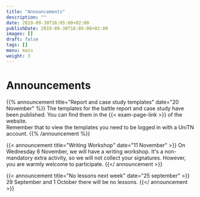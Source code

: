 ```yaml
---
title: "Announcements"
description: ""
date: 2019-09-30T16:05:08+02:00
publishDate: 2019-09-30T16:05:08+02:00
images: []
draft: false
tags: []
menu: main
weight: 3
---
```


# Announcements

{{% announcement 
	title="Report and case study templates"
	date="20 November" %}}
	The templates for the battle report and case study have been published. You can find them in the {{< exam-page-link >}} of the website.<br>
	Remember that to view the templates you need to be logged in with a UniTN account.
{{% /announcement %}}

{{< announcement 
	title="Writing Workshop"
	date="11 November" >}}
	On Wednesday 6 November, we will have a writing workshop. It's a non-mandatory extra activity, so we will not collect your signatures. However, you are warmly welcome to participate.
{{</ announcement >}}

{{< announcement 
	title="No lessons next week"
	date="25 september" >}}
	29 September and 1 October there will be no lessons.
{{</ announcement >}}